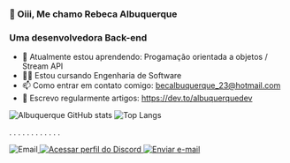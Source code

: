 ### 👋 Oiii, Me chamo Rebeca Albuquerque
  ### Uma desenvolvedora Back-end 

- 🌱 Atualmente estou aprendendo:  Progamação orientada a objetos / Stream API
- 👨‍💻 Estou cursando Engenharia de Software
- 📫 Como entrar em contato comigo: becalbuquerque_23@hotmail.com
- 📝 Escrevo regularmente artigos: https://dev.to/albuquerquedev
  











![Albuquerque GitHub stats](https://github-readme-stats.vercel.app/api?username=AlbuquerqueRebeca&show_icons=true&theme=radical)      ![Top Langs](https://github-readme-stats.vercel.app/api/top-langs/?username=AlbuquerqueRebeca&layout=compact)


.
.
.
.
.
.
.
.
.
.
.
.











 ![Email](https://img.shields.io/badge/Twitter-1DA1F2?style=for-the-badge&logo=twitter&logoColor=white)<a href="https://discordapp.com/users/1035989171120128030">
  <img src="https://img.shields.io/badge/Discord-7289DA?style=for-the-badge&logo=discord&logoColor=white" alt="Acessar perfil do Discord">
</a> <a href="mailto:becalbuquerque_23@hotmail.com">
  <img src="https://img.shields.io/badge/Gmail-D14836?style=for-the-badge&logo=gmail&logoColor=white" alt="Enviar e-mail">
</a>   








 







